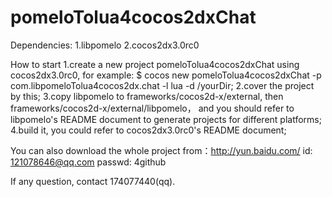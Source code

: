pomeloTolua4cocos2dxChat
========================

Dependencies:
	1.libpomelo
	2.cocos2dx3.0rc0

How to start
	1.create a new project pomeloTolua4cocos2dxChat using cocos2dx3.0rc0, for example:
		$ cocos new pomeloTolua4cocos2dxChat -p com.libpomeloTolua4cocos2dx.chat -l lua -d /yourDir;
	2.cover the project by this;
	3.copy libpomelo to frameworks/cocos2d-x/external, then frameworks/cocos2d-x/external/libpomelo，
	  and you should refer to libpomelo's README document to generate projects for different platforms;
	4.build it, you could refer to cocos2dx3.0rc0's README document;

	
You can also download the whole project from：http://yun.baidu.com/  id: 121078646@qq.com passwd: 4github

If any question, contact 174077440(qq).
